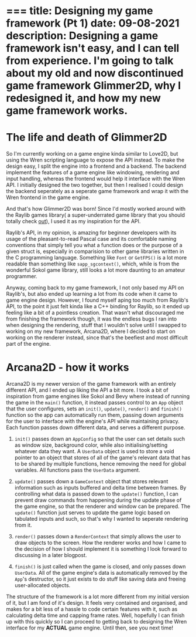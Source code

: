 ===
title: Designing my game framework (Pt 1)
date: 09-08-2021
description: Designing a game framework isn't easy, and I can tell from experience. I'm going to talk about my old and now discontinued game framework Glimmer2D, why I redesigned it, and how my new game framework works.
===
# The life and death of Glimmer2D
So I'm currently working on a game engine kinda similar to Love2D, but using the Wren scripting language to expose the API instead. To make the design easy, I split the engine into a frontend and a backend. The backend implement the features of a game engine like windowing, rendering and input handling, whereas the frontend would help it interface with the Wren API. I initially designed the two together, but then I realised I could design the backend seperately as a seperate game framework and wrap it with the Wren frontend in the game engine.

And that's how Glimmer2D was born! Since I'd mostly worked around with the Raylib games library( a super-underrated game library that you should totally check [out](https://www.raylib.com/index.html)), I used it as my inspiration for the API. 

Raylib's API, in my opinion, is amazing for beginner developers with its usage of the pleasant-to-read Pascal case and its comfortable naming conventions that simply tell you what a function does or the purpose of a given struct is, especially in comparision to other game libraries written in the C programming language. Something like `Font` or `GetFPS()` is a lot more readable than something like `sapp_sgcontext()`, which, while is from the wonderful Sokol game library, still looks a lot more daunting to an amateur programmer. 

Anyway, coming back to my game framework, I not only based my API on Raylib's, but also ended up learning a lot from its code when it came to game engine design. However, I found myself aping too much from Raylib's API, to the point it just felt kinda like a C++ binding for Raylib, so it ended up feeling like a bit of a pointless creation. That wasn't what discouraged me from finishing the framework though, it was the endless bugs I ran into when designing the rendering, stuff that I wouldn't solve until I swapped to working on my new framework, Arcana2D, where I decided to start on working on the renderer instead, since that's the beefiest and most difficult part of the engine. 

# Arcana2D - how it works
Arcana2D is my newer version of the game framework with an entirely different API, and I ended up liking the API a bit more. I took a bit of inspiration from game engines like Sokol and Bevy where instead of running the game in the `main()` function, it instead passes control to an `App` object that the user configures, sets an `init()`, `update()`, `render()` and `finish()` function so the app can automatically run them, passing down arguments for the user to interface with the engine's API while maintaining privacy. Each function passes down different data, and serves a different purpose.

1. `init()` passes down an `AppConfig` so that the user can set details such as window size, background color, while also initialising/setting whatever data they want. A `UserData` object is used to store a void pointer to an object that stores of all of the game's relevant data that has to be shared by multiple functions, hence removing the need for global variables. All functions pass the `UserData` argument.

2. `update()` passes down a `GameContext` object that stores relevant information such as inputs buffered and delta time between frames. By controlling what data is passed down to the `update()` function, I can prevent draw commands from happening during the update phase of the game engine, so that the renderer and window can be prepared. The `update()` function just serves to update the game logic based on tabulated inputs and such, so that's why I wanted to seperate rendering from it.

3. `render()` passes down a `RenderContext` that simply allows the user to draw objects to the screen. How the renderer works and how I came to the decision of how I should implement it is something I look forward to discussing in a later blogpost.

4. `finish()` is just called when the game is closed, and only passes down  `UserData`. All of the game engine's data is automatically removed by the `App`'s destructor, so it just exists to do stuff like saving data and freeing user-allocated objects.

The structure of the framework is a lot more different from my initial version of it, but I am fond of it's design. It feels very contained and organised, and makes for a bit less of a hassle to code certain features with it, such as calculating delta time and capping frame rates. Well, hopefully I can finish up with this quickly so I can proceed to getting back to designing the Wren interface for my **ACTUAL** game engine. Until then, see you next time!